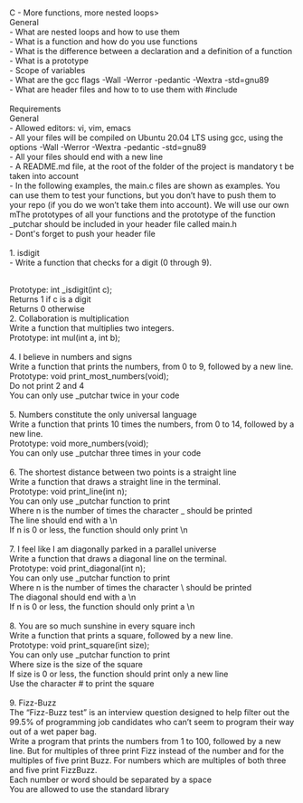 <br> C - More functions, more nested loops> <br> General <br>- What are nested loops and how to use them <br>- What is a function and how do you use functions <br>- What is the difference between a declaration and a definition of a function <br>- What is a prototype  <br>- Scope of variables <br>- What are the gcc flags -Wall -Werror -pedantic -Wextra -std=gnu89
 <br>- What are header files and how to to use them with #include <br> <br> Requirements <br> General <br>- Allowed editors: vi, vim, emacs <br>- All your files will be compiled on Ubuntu 20.04 LTS using gcc, using the options -Wall -Werror -Wextra -pedantic -std=gnu89 <br>- All your files should end with a new line <br>- A README.md file, at the root of the folder of the project is mandatory                                  t be taken into account <br>- In the following examples, the main.c files are shown as examples. You can use them to test your functions, but you don’t have to push them to your repo (if you do we won’t take them into account). We will use our own mThe prototypes of all your functions and the prototype of the function _putchar should be included in your header file called main.h <br>- Dont's forget to push your header file <br> 
<br> 1. isdigit <br> - Write a function that checks for a digit (0 through 9).

<br> Prototype: int _isdigit(int c);
<br> Returns 1 if c is a digit
<br> Returns 0 otherwise <br>
2. Collaboration is multiplication <br> Write a function that multiplies two integers. <br> Prototype: int mul(int a, int b); <br>
<br> 4. I believe in numbers and signs <br> Write a function that prints the numbers, from 0 to 9, followed by a new line. <br> Prototype: void print_most_numbers(void); <br> Do not print 2 and 4 <br> You can only use _putchar twice in your code <br>
<br> 5. Numbers constitute the only universal language <br> Write a function that prints 10 times the numbers, from 0 to 14, followed by a new line. <br> Prototype: void more_numbers(void); <br> You can only use _putchar three times in your code <br> 
<br> 6. The shortest distance between two points is a straight line <br> Write a function that draws a straight line in the terminal. <br> Prototype: void print_line(int n); <br> You can only use _putchar function to print <br> Where n is the number of times the character _ should be printed <br> The line should end with a \n <br> If n is 0 or less, the function should only print \n <br>
 <br> 7. I feel like I am diagonally parked in a parallel universe <br> Write a function that draws a diagonal line on the terminal. <br> Prototype: void print_diagonal(int n); <br> You can only use _putchar function to print <br> Where n is the number of times the character \ should be printed <br> The diagonal should end with a \n <br> If n is 0 or less, the function should only print a \n <br> 
 <br> 8. You are so much sunshine in every square inch <br> Write a function that prints a square, followed by a new line. <br> Prototype: void print_square(int size); <br> You can only use _putchar function to print <br> Where size is the size of the square <br> If size is 0 or less, the function should print only a new line <br> Use the character # to print the square <br> 
 <br> 9. Fizz-Buzz <br> The “Fizz-Buzz test” is an interview question designed to help filter out the 99.5% of programming job candidates who can’t seem to program their way out of a wet paper bag. <br> Write a program that prints the numbers from 1 to 100, followed by a new line. But for multiples of three print Fizz instead of the number and for the multiples of five print Buzz. For numbers which are multiples of both three and five print FizzBuzz. <br> Each number or word should be separated by a space <br> You are allowed to use the standard library <br> 
